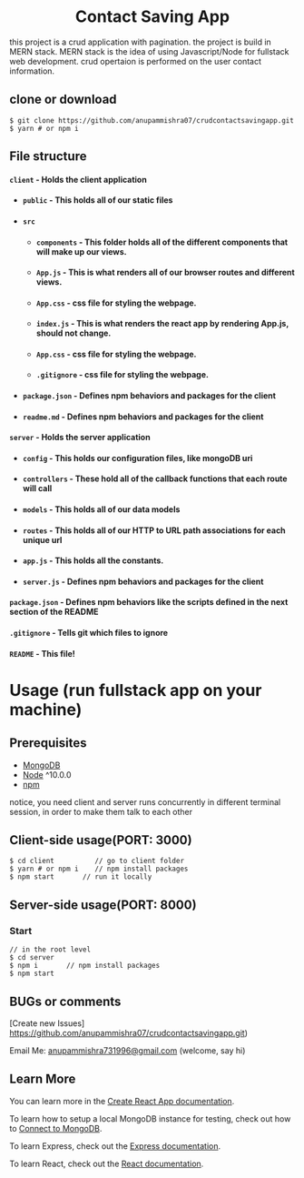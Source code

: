 <h1 align="center">
 Contact Saving App
</h1>


this project is a crud application with pagination. 
the project is build in MERN stack.
MERN stack is the idea of using Javascript/Node for fullstack web development.
crud opertaion is performed on the user contact information.



## clone or download
```terminal
$ git clone https://github.com/anupammishra07/crudcontactsavingapp.git
$ yarn # or npm i
```



## File structure
#### `client` - Holds the client application
- #### `public` - This holds all of our static files
- #### `src`
    - #### `components` - This folder holds all of the different components that will make up our views.
    - #### `App.js` - This is what renders all of our browser routes and different views.
    - #### `App.css` - css file for styling the webpage.
    - #### `index.js` - This is what renders the react app by rendering App.js, should not change.
    - #### `App.css` - css file for styling the webpage.
     - #### `.gitignore` - css file for styling the webpage.  
- #### `package.json` - Defines npm behaviors and packages for the client
- #### `readme.md` - Defines npm behaviors and packages for the client
#### `server` - Holds the server application
- #### `config` - This holds our configuration files, like mongoDB uri
- #### `controllers` - These hold all of the callback functions that each route will call
- #### `models` - This holds all of our data models
- #### `routes` - This holds all of our HTTP to URL path associations for each unique url
- #### `app.js` - This holds all the constants.
- #### `server.js` - Defines npm behaviors and packages for the client
#### `package.json` - Defines npm behaviors like the scripts defined in the next section of the README
#### `.gitignore` - Tells git which files to ignore
#### `README` - This file!


# Usage (run fullstack app on your machine)

## Prerequisites
- [MongoDB](https://gist.github.com/nrollr/9f523ae17ecdbb50311980503409aeb3)
- [Node](https://nodejs.org/en/download/) ^10.0.0
- [npm](https://nodejs.org/en/download/package-manager/)

notice, you need client and server runs concurrently in different terminal session, in order to make them talk to each other

## Client-side usage(PORT: 3000)
```terminal
$ cd client          // go to client folder
$ yarn # or npm i    // npm install packages
$ npm start       // run it locally
```


## Server-side usage(PORT: 8000)

### Start

```terminal
// in the root level
$ cd server
$ npm i       // npm install packages
$ npm start 

```





## BUGs or comments

[Create new Issues] https://github.com/anupammishra07/crudcontactsavingapp.git) 

Email Me: anupammishra731996@gmail.com (welcome, say hi)



## Learn More

You can learn more in the [Create React App documentation](https://facebook.github.io/create-react-app/docs/getting-started).

To learn how to setup a local MongoDB instance for testing, check out how to [Connect to MongoDB](https://docs.mongodb.com/guides/server/drivers/).

To learn Express, check out the [Express documentation](https://expressjs.com/).

To learn React, check out the [React documentation](https://reactjs.org/).
